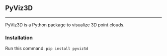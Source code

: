 ## PyViz3D
---
PyViz3D is a Python package to visualize 3D point clouds.

### Installation
Run this command:
```pip install pyviz3d```
